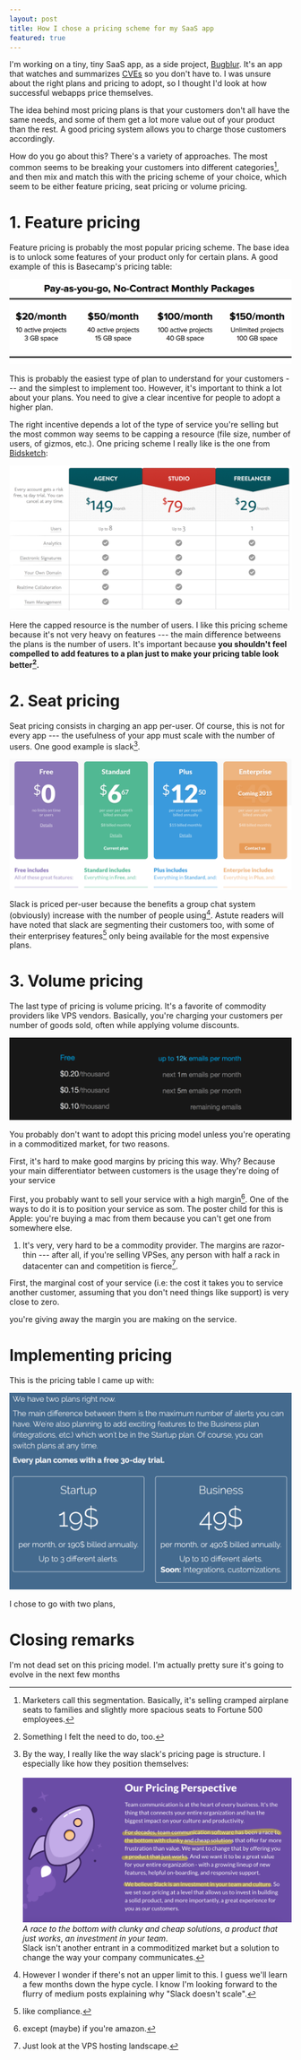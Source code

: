 ```yaml
---
layout: post
title: How I chose a pricing scheme for my SaaS app
featured: true
---
```

I'm working on a tiny, tiny SaaS app, as a side project, [Bugblur](https://cveblur.com). It's an app that watches and summarizes [CVEs](https://en.wikipedia.org/wiki/Common_Vulnerabilities_and_Exposures) so you don't have to. I was unsure about the right plans and pricing to adopt, so I thought I'd look at how successful webapps price themselves.

The idea behind most pricing plans is that your customers don't all have the same needs, and some of them get a lot more value out of your product than the rest. A good pricing system allows you to charge those customers accordingly.

How do you go about this? There's a variety of approaches. The most common seems to be breaking your customers into different categories[^segmentation], and then mix and match this with the pricing scheme of your choice, which seem to be either feature pricing, seat pricing or volume pricing.

# 1. Feature pricing

Feature pricing is probably the most popular pricing scheme. The base idea is to unlock some features of your product only for certain plans. A good example of this is Basecamp's pricing table:

<img alt="basecamp pricing" class="img-responsive" src="/images/saas_pricing/basecamp.png" />

This is probably the easiest type of plan to understand for your customers --- and the simplest to implement too. However, it's important to think a lot about your plans. You need to give a clear incentive for people to adopt a higher plan.

The right incentive depends a lot of the type of service you're selling but the most common way seems to be capping a resource (file size, number of users, of gizmos, etc.). One pricing scheme I really like is the one from <a href="http://bidsketch.com">Bidsketch</a>:

<img alt="bidsketch pricing" class="img-responsive" src="/images/saas_pricing/bidsketch.png" />

Here the capped resource is the number of users. I like this pricing scheme because it's not very heavy on features --- the main difference betweens the plans is the number of users. It's important because __you shouldn't feel compelled to add features to a plan just to make your pricing table look better[^something].__ 

# 2. Seat pricing

Seat pricing consists in charging an app per-user. Of course, this is not for every app --- the usefulness of your app must scale with the number of users. One good example is slack[^slacks_sales_page].

<img alt="slack pricing" class="img-responsive" src="/images/saas_pricing/slack_pricing.png" />

Slack is priced per-user because the benefits a group chat system (obviously) increase with the number of people using[^contrarian]. Astute readers will have noted that slack are segmenting their customers too, with some of their enterprisey features[^compliance] only being available for the most expensive plans. 

# 3. Volume pricing

The last type of pricing is volume pricing. It's a favorite of commodity providers like VPS vendors. Basically, you're charging your customers per number of goods sold, often while applying volume discounts.

<img alt="slack pricing" class="img-responsive" src="/images/saas_pricing/mandrill_pricing.png" />

You probably don't want to adopt this pricing model unless you're operating in a commoditized market, for two reasons.

First, it's hard to make good margins by pricing this way. Why? Because your main differentiator between customers is the usage they're doing of your service 

First, you probably want to sell your service with a high margin[^AMZ]. One of the ways to do it is to position your service as som. The poster child for this is Apple: you're buying a mac from them because you can't get one from somewhere else.

1. It's very, very hard to be a commodity provider. The margins are razor-thin --- after all, if you're selling VPSes, any person with half a rack in datacenter can and competition is fierce[^marco].

First, the marginal cost of your service (i.e: the cost it takes you to service another customer, assuming that you don't need things like support) is very close to zero.

you're giving away the margin you are making on the service.  

# Implementing pricing

This is the pricing table I came up with:

<img alt="bugblur pricing" class="img-responsive" src="/images/saas_pricing/bugblur.png" />

I chose to go with two plans, 

# Closing remarks

I'm not dead set on this pricing model. I'm actually pretty sure it's going to evolve in the next few months

[^plans]: My goal it is to be able to run it on 30 minutes a day. I know it's ambitious, so we'll see how it turns out in a few months.

[^slacks_sales_page]:
    By the way, I really like the way slack's pricing page is structure. I especially like how they position themselves: <br><br> <img alt="slack pricing" class="img-responsive" src="/images/saas_pricing/slack_sales.png" />
    _A race to the bottom with clunky and cheap solutions_, _a product that just works_, _an investment in your team_.<br>
    Slack isn't another entrant in a commoditized market but a solution to change the way your company communicates.

[^segmentation]: Marketers call this segmentation. Basically, it's selling cramped airplane seats to families and slightly more spacious seats to Fortune 500 employees.

[^contrarian]: However I wonder if there's not an upper limit to this. I guess we'll learn a few months down the hype cycle. I know I'm looking forward to the flurry of medium posts explaining why "Slack doesn't scale".

[^compliance]: like compliance.

[^AMZ]: except (maybe) if you're amazon.

[^something]: Something I felt the need to do, too.

[^marco]: Just look at the VPS hosting landscape.
